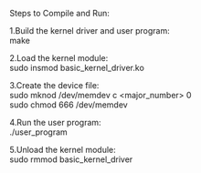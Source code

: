 Steps to Compile and Run:

1.Build the kernel driver and user program:</br>
make

2.Load the kernel module:</br>
sudo insmod basic_kernel_driver.ko

3.Create the device file:</br>
sudo mknod /dev/memdev c <major_number> 0</br>
sudo chmod 666 /dev/memdev

4.Run the user program:</br>
./user_program

5.Unload the kernel module:</br>
sudo rmmod basic_kernel_driver
